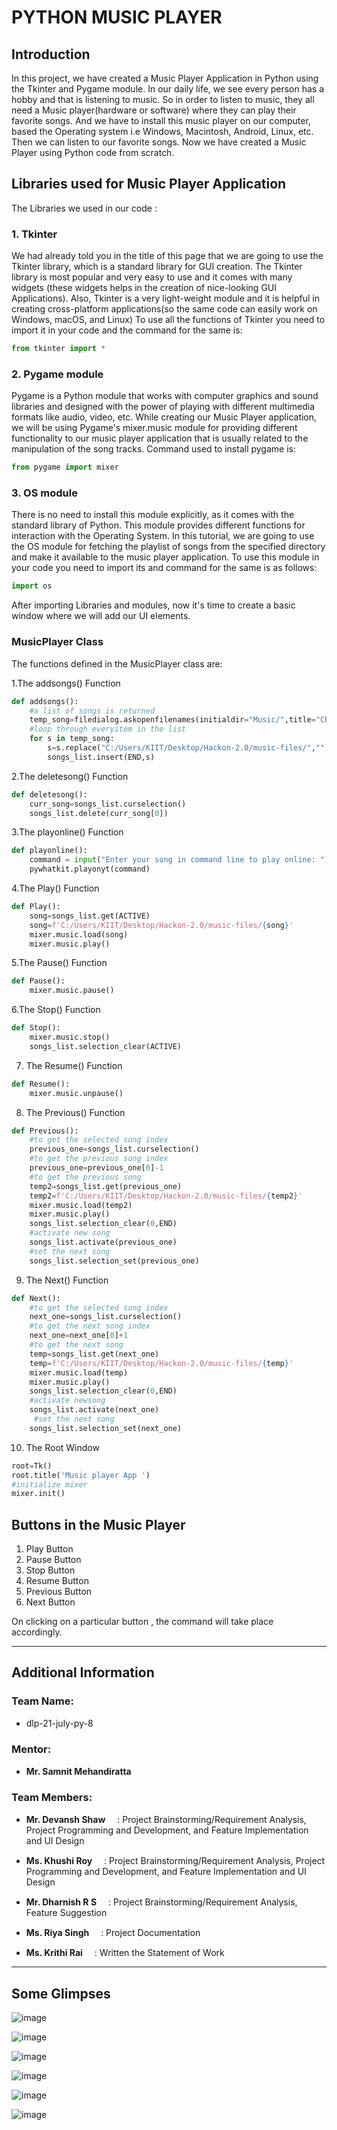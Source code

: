 # PYTHON MUSIC PLAYER 

## Introduction
In this project, we have created a Music Player Application in Python using the Tkinter and Pygame module.
In our daily life, we see every person has a hobby and that is listening to music. So in order to listen to music, they all need a Music player(hardware or software) where they can play their favorite songs. And we have to install this music player on our computer, based the Operating system i.e Windows, Macintosh, Android, Linux, etc. Then we can listen to our favorite songs.
Now we have created a Music Player using Python code from scratch.

## Libraries used for Music Player Application
The Libraries we used in our code :
### 1. Tkinter
We had already told you in the title of this page that we are going to use the Tkinter library, which is a standard library for GUI creation. The Tkinter library is most popular and very easy to use and it comes with many widgets (these widgets helps in the creation of nice-looking GUI Applications).
Also, Tkinter is a very light-weight module and it is helpful in creating cross-platform applications(so the same code can easily work on Windows, macOS, and Linux)
To use all the functions of Tkinter you need to import it in your code and the command for the same is:

```python
from tkinter import *
```

### 2. Pygame module
Pygame is a Python module that works with computer graphics and sound libraries and designed with the power of playing with different multimedia formats like audio, video, etc. While creating our Music Player application, we will be using Pygame's mixer.music module for providing different functionality to our music player application that is usually related to the manipulation of the song tracks.
Command used to install pygame is:

```python
from pygame import mixer
```

### 3. OS module
There is no need to install this module explicitly, as it comes with the standard library of Python. This module provides different functions for interaction with the Operating System. In this tutorial, we are going to use the OS module for fetching the playlist of songs from the specified directory and make it available to the music player application.
To use this module in your code you need to import its and command for the same is as follows:

```python
import os
```

After importing Libraries and modules, now it's time to create a basic window where we will add our UI elements.

### MusicPlayer Class

The functions defined in the MusicPlayer class are:

1.The addsongs() Function

```python
def addsongs():
    #a list of songs is returned 
    temp_song=filedialog.askopenfilenames(initialdir="Music/",title="Choose a song", filetypes=(("mp3 Files","*.mp3",""),))
    #loop through everyitem in the list
    for s in temp_song:
        s=s.replace("C:/Users/KIIT/Desktop/Hackon-2.0/music-files/","")
        songs_list.insert(END,s)
```

2.The deletesong() Function

```python
def deletesong():
    curr_song=songs_list.curselection()
    songs_list.delete(curr_song[0])
```

3.The playonline() Function

```python
def playonline():
    command = input("Enter your song in command line to play online: ")
    pywhatkit.playonyt(command)
```

4.The Play() Function

```python
def Play():
    song=songs_list.get(ACTIVE)
    song=f'C:/Users/KIIT/Desktop/Hackon-2.0/music-files/{song}'
    mixer.music.load(song)
    mixer.music.play()
```

5.The Pause()  Function

```python
def Pause():
    mixer.music.pause()
```

6.The Stop() Function

```python
def Stop():
    mixer.music.stop()
    songs_list.selection_clear(ACTIVE)
```

7. The Resume() Function

```python
def Resume():
    mixer.music.unpause()
```

8. The Previous() Function

```python
def Previous():
    #to get the selected song index
    previous_one=songs_list.curselection()
    #to get the previous song index
    previous_one=previous_one[0]-1
    #to get the previous song
    temp2=songs_list.get(previous_one)
    temp2=f'C:/Users/KIIT/Desktop/Hackon-2.0/music-files/{temp2}'
    mixer.music.load(temp2)
    mixer.music.play()
    songs_list.selection_clear(0,END)
    #activate new song
    songs_list.activate(previous_one)
    #set the next song
    songs_list.selection_set(previous_one)
```

9. The Next() Function

```python
def Next():
    #to get the selected song index
    next_one=songs_list.curselection()
    #to get the next song index
    next_one=next_one[0]+1
    #to get the next song 
    temp=songs_list.get(next_one)
    temp=f'C:/Users/KIIT/Desktop/Hackon-2.0/music-files/{temp}'
    mixer.music.load(temp)
    mixer.music.play()
    songs_list.selection_clear(0,END)
    #activate newsong
    songs_list.activate(next_one)
     #set the next song
    songs_list.selection_set(next_one)
```

10. The Root Window 

```python
root=Tk()
root.title('Music player App ')
#initialize mixer 
mixer.init()
```
 
## Buttons in the Music Player

1. Play Button
2. Pause Button
3. Stop Button
4. Resume Button
5. Previous Button
6. Next Button

On clicking on a particular button , the command will take place accordingly.

<hr>

## Additional Information

### Team Name: 
- dlp-21-july-py-8

### Mentor: 
- <b>Mr. Samnit Mehandiratta</b> <a href="https://www.linkedin.com/in/lankabhedi/"> <img width=15x src=https://user-images.githubusercontent.com/50140975/128177441-45e52062-fbe8-426d-9bbe-8d5554a30f78.png></a>

### Team Members:
- <b>Mr. Devansh Shaw</b> <a href="https://www.linkedin.com/in/devansh-shaw"> <img width=15px src=https://user-images.githubusercontent.com/50140975/128177441-45e52062-fbe8-426d-9bbe-8d5554a30f78.png></a>: Project Brainstorming/Requirement Analysis, Project Programming and Development, and Feature Implementation and UI Design


- <b>Ms. Khushi Roy</b> <a href="https://www.linkedin.com/in/khushi-roy"> <img width=15px src=https://user-images.githubusercontent.com/50140975/128177441-45e52062-fbe8-426d-9bbe-8d5554a30f78.png></a>: Project Brainstorming/Requirement Analysis, Project Programming and Development, and Feature Implementation and UI Design


- <b>Mr. Dharnish R S</b> <a href="https://www.linkedin.com/in/dharnish-r-04676b1b0/"> <img width=15px src=https://user-images.githubusercontent.com/50140975/128177441-45e52062-fbe8-426d-9bbe-8d5554a30f78.png></a>: Project Brainstorming/Requirement Analysis, Feature Suggestion


- <b>Ms. Riya Singh</b> <a href="https://www.linkedin.com/in/riya-singh-b00b26158"> <img width=15px src=https://user-images.githubusercontent.com/50140975/128177441-45e52062-fbe8-426d-9bbe-8d5554a30f78.png></a>: Project Documentation


- <b>Ms. Krithi Rai</b> <a href="http://linkedin.com/in/krithi-rai-777610187"> <img width=15px src=https://user-images.githubusercontent.com/50140975/128177441-45e52062-fbe8-426d-9bbe-8d5554a30f78.png></a>: Written the Statement of Work

<hr>

## Some Glimpses
![image](https://user-images.githubusercontent.com/50140975/128181030-fbb661b6-5f2f-4b01-9d9b-8e7651a0ffcf.png)

![image](https://user-images.githubusercontent.com/50140975/128181061-cb681013-d3df-462e-9e57-a618f46f9090.png)

![image](https://user-images.githubusercontent.com/50140975/128181092-bbfac74e-fd47-47d4-98a8-fc0ee25cc07d.png)

![image](https://user-images.githubusercontent.com/50140975/128181129-69f13285-00e3-4d19-9aef-f528a9deb948.png)

![image](https://user-images.githubusercontent.com/50140975/128181174-bbf4965a-7a3b-4a9d-ab75-06202ad18777.png)

![image](https://user-images.githubusercontent.com/50140975/128181322-96127013-b15a-4816-b2ca-42b621c6d4e1.png)

